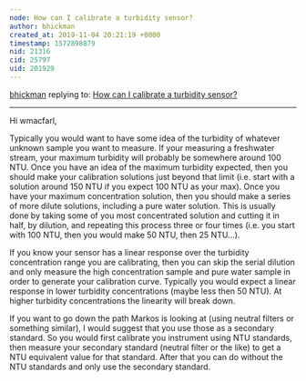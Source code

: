 ```yaml
---
node: How can I calibrate a turbidity sensor?
author: bhickman
created_at: 2019-11-04 20:21:19 +0000
timestamp: 1572898879
nid: 21316
cid: 25797
uid: 201929
---
```




[bhickman](../profile/bhickman) replying to: [How can I calibrate a turbidity sensor?](../notes/wmacfarl/10-28-2019/how-can-i-calibrate-a-turbidity-sensor)

----
Hi wmacfarl,

Typically you would want to have some idea of the turbidity of whatever unknown sample you want to measure. If your measuring a freshwater stream, your maximum turbidity will probably be somewhere around 100 NTU. Once you have an idea of the maximum turbidity expected, then you should make your calibration solutions just beyond that limit (i.e. start with a solution around 150 NTU if you expect 100 NTU as your max). Once you have your maximum concentration solution, then you should make a series of more dilute solutions, including a pure water solution. This is usually done by taking some of you most concentrated solution and cutting it in half, by dilution, and repeating this process three or four times (i.e. you start with 100 NTU, then you would make 50 NTU, then 25 NTU...). 

If you know your sensor has a linear response over the turbidity concentration range you are calibrating, then you can skip the serial dilution and only measure the high concentration sample and pure water sample in order to generate your calibration curve. Typically you would expect a linear response in lower turbidity concentrations (maybe less then 50 NTU). At higher turbidity concentrations the linearity will break down. 

If you want to go down the path Markos is looking at (using neutral filters or something similar), I would suggest that you use those as a secondary standard. So you would first calibrate you instrument using NTU standards, then measure your secondary standard (neutral filter or the like) to get a NTU equivalent value for that standard. After that you can do without the NTU standards and only use the secondary standard. 